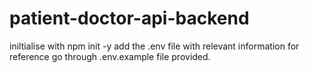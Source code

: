 # patient-doctor-api-backend
iniltialise with npm init -y
add the .env file with relevant information for reference go through .env.example file provided.
